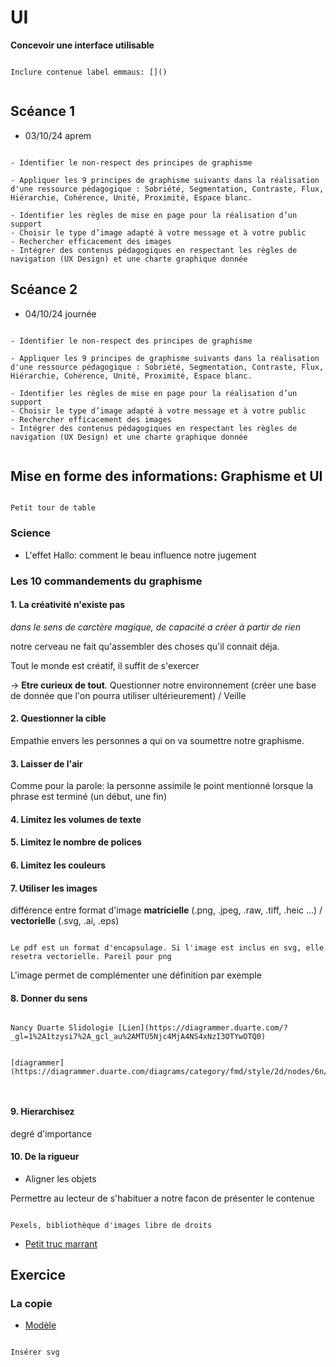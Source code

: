 # UI

**Concevoir une interface utilisable**

```{note}

Inclure contenue label emmaus: []()


```

## Scéance 1

- 03/10/24 aprem

```{admonition} Objectif(s) pédagogique(s)

- Identifier le non-respect des principes de graphisme

- Appliquer les 9 principes de graphisme suivants dans la réalisation d'une ressource pédagogique : Sobriété, Segmentation, Contraste, Flux, Hiérarchie, Cohérence, Unité, Proximité, Espace blanc.

- Identifier les règles de mise en page pour la réalisation d’un support
- Choisir le type d’image adapté à votre message et à votre public
- Rechercher efficacement des images
- Intégrer des contenus pédagogiques en respectant les règles de navigation (UX Design) et une charte graphique donnée

```

## Scéance 2

- 04/10/24 journée

```{admonition} Objectif(s) pédagogique(s)

- Identifier le non-respect des principes de graphisme

- Appliquer les 9 principes de graphisme suivants dans la réalisation d'une ressource pédagogique : Sobriété, Segmentation, Contraste, Flux, Hiérarchie, Cohérence, Unité, Proximité, Espace blanc.

- Identifier les règles de mise en page pour la réalisation d’un support
- Choisir le type d’image adapté à votre message et à votre public
- Rechercher efficacement des images
- Intégrer des contenus pédagogiques en respectant les règles de navigation (UX Design) et une charte graphique donnée


```

## Mise en forme des informations: Graphisme et UI

```{note}

Petit tour de table

```

### Science

- L'effet Hallo: comment le beau influence notre jugement


### Les 10 commandements du graphisme

#### 1. La créativité n'existe pas

*dans le sens de carctère magique, de capacité a créer à partir de rien*


notre cerveau ne fait qu'assembler des choses qu'il connait déja.

Tout le monde est créatif, il suffit de s'exercer

-> **Etre curieux de tout**. Questionner notre environnement (créer une base de donnée que l'on pourra utiliser ultérieurement) / Veille

#### 2. Questionner la cible

Empathie envers les personnes a qui on va soumettre notre graphisme.

#### 3. Laisser de l'air

Comme pour la parole: la personne assimile le point mentionné lorsque la phrase est terminé (un début, une fin)

#### 4. Limitez les volumes de texte


#### 5. Limitez le nombre de polices


#### 6. Limitez les couleurs


#### 7. Utiliser les images

différence entre format d'image **matricielle** (.png, .jpeg, .raw, .tiff, .heic ...) / **vectorielle** (.svg, .ai, .eps)

```{note}

Le pdf est un format d'encapsulage. Si l'image est inclus en svg, elle resetra vectorielle. Pareil pour png

```

L'image permet de complémenter une définition par exemple






#### 8. Donner du sens


```{note}

Nancy Duarte Slidologie [Lien](https://diagrammer.duarte.com/?_gl=1%2A1tzysi7%2A_gcl_au%2AMTU5Njc4MjA4NS4xNzI3OTYwOTQ0)


[diagrammer](https://diagrammer.duarte.com/diagrams/category/fmd/style/2d/nodes/6n/)



```


#### 9. Hierarchisez

degré d'importance


#### 10. De la rigueur

- Aligner les objets

Permettre au lecteur de s'habituer a notre facon de présenter le contenue


```{note}

Pexels, bibliothèque d'images libre de droits

```





- [Petit truc marrant](https://cantunsee.space/)


## Exercice


### La copie

- [Modèle](https://www.behance.net/gallery/97167777/Mailchimp-email-template-newsletter-design-in-html)

```{note}

Insérer svg


```